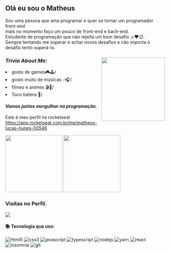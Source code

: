 ## Olá eu sou o Matheus 

Sou uma pessoa que ama programar e quer se tornar um programador front-end <br/>
mais no momento faço um pouco de front-end e back-end.<br/>
Estudante de programação que não rejeita um bom desafio ⚔❤😉.<br/>
Sempre tentando me superar e achar novos desafios e não importa o desafio 
tento superá-lo.

 
### *Trivia About Me:*   <img align="right" src=https://c.tenor.com/pvFJwncehzIAAAAC/hello-there-private-from-penguins-of-madagascar.gif width="200"/> 

<li>gosto de games🎮🕹/ </li>

<li> gosto muito de músicas 🎶🎧/ </li>         

<li>filmes e animes 🎬🎥/ </li>

<li>Toco batera 🥢/ </li>

 
  

 
 #### *Vamos juntos mergulhar na programação.*
Este é meu perfil na rocketseat https://app.rocketseat.com.br/me/matheus-lucas-nunes-00546

  

<div>
<img height="180em" src=https://github-readme-stats.vercel.app/api?username=Lukeofwar&show_icons=true&theme=radical https://github.com/Lukeofwar/github-readme-stats/> 
<img height="180em" src=https://github-readme-stats.vercel.app/api/top-langs/?username=Lukeofwar&layout=compact&theme=radical https://github.com/Lukeofwar/github-readme-stats/> 
</div> 
 
  
 ### Visitas no Perfil.
 <img alingn="center" src="https://profile-counter.glitch.me/Lukeofwar/count.svg" />
 
 

 #### 📚 Tecnologia que uso:
![Html5](https://img.shields.io/badge/HTML5-E34F26?style=for-the-badge&logo=html5&logoColor=white)
![css3](https://img.shields.io/badge/CSS3-1572B6?style=for-the-badge&logo=css3&logoColor=white)
![javascript](https://img.shields.io/badge/JavaScript-F7DF1E?style=for-the-badge&logo=javascript&logoColor=black)
![typescript](https://img.shields.io/badge/TypeScript-007acc?style=for-the-badge&logo=typescript&logoColor=white)
![nodejs](https://img.shields.io/badge/Node.js-339933?style=for-the-badge&logo=nodedotjs&logoColor=white)
![yarn](https://img.shields.io/badge/Yarn-2C8EBB?style=for-the-badge&logo=yarn&logoColor=white)
![react](https://img.shields.io/badge/React-20232A?style=for-the-badge&logo=react&logoColor=61DAFB)
![insomnia](https://img.shields.io/badge/insomnia-5849be?style=for-the-badge&logo=insomnia&logoColor=white)
![git](https://img.shields.io/badge/git-f05032?style=for-the-badge&logo=git&logoColor=white)

